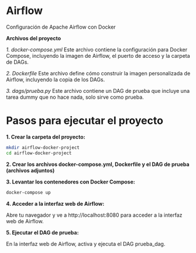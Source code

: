 # Airflow
Configuración de Apache Airflow con Docker

**Archivos del proyecto**  

*1. docker-compose.yml*
Este archivo contiene la configuración para Docker Compose, incluyendo la imagen de Airflow, el puerto de acceso y la carpeta de DAGs.  

*2. Dockerfile*
Este archivo define cómo construir la imagen personalizada de Airflow, incluyendo la copia de los DAGs.  

*3. dags/prueba.py*
Este archivo contiene un DAG de prueba que incluye una tarea dummy que no hace nada, solo sirve como prueba.


# Pasos para ejecutar el proyecto

**1. Crear la carpeta del proyecto:**

```bash
mkdir airflow-docker-project
cd airflow-docker-project
```

**2. Crear los archivos docker-compose.yml, Dockerfile y el DAG de prueba (archivos adjuntos)**

**3. Levantar los contenedores con Docker Compose:**

```bash
docker-compose up
```
**4. Acceder a la interfaz web de Airflow:**

Abre tu navegador y ve a http://localhost:8080 para acceder a la interfaz web de Airflow.

**5. Ejecutar el DAG de prueba:**

En la interfaz web de Airflow, activa y ejecuta el DAG prueba_dag.
